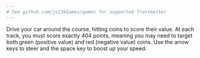 ```yaml
---
# See github.com/js13kGames/games for supported frontmatter
---
```

Drive your car around the course, hitting coins to score their value. At each track, you must score exactly 404 points, meaning you may need to target both green (positive value) and red (negative value) coins. Use the arrow keys to steer and the space key to boost up your speed.